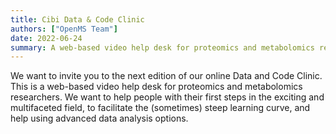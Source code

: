```yaml
---
title: Cibi Data & Code Clinic
authors: ["OpenMS Team"]
date: 2022-06-24
summary: A web-based video help desk for proteomics and metabolomics researchers
---
```


We want to invite you to the next edition of our online Data and Code Clinic. This is a web-based video help desk for proteomics and metabolomics researchers. We want to help people with their first steps in the exciting and multifaceted field, to facilitate the (sometimes) steep learning curve, and help using advanced data analysis options.

